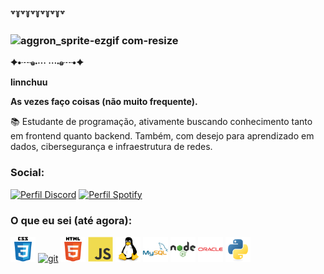**꒷꒦꒷꒦꒷꒦꒷꒦꒷꒦꒷** <h3 align="left">![aggron_sprite-ezgif com-resize](https://github.com/user-attachments/assets/d4e08658-72f4-4797-a398-dc5d0a11f3d1)</h3>



**✦•┈๑⋅⋯ ⋯⋅๑┈•✦**

**linnchuu**

**As vezes faço coisas (não muito frequente).**

📚 Estudante de programação, ativamente buscando conhecimento tanto em frontend quanto backend. Também, com desejo para aprendizado em dados, cibersegurança e infraestrutura de redes.

<h3 align="left">Social:</h3>
<p align="left"> <a href="https://www.discord.com/users/518225648381067269"> <img alt="Perfil Discord" title="Me adicione no Discord" src="https://img.shields.io/badge/Discord-%235865F2.svg"></a>
<a href="https://open.spotify.com/user/xcewi61bjzp5a795op09nzvld"> <img alt="Perfil Spotify" title="Me siga no Spotify" src="https://img.shields.io/badge/Spotify-%1ED760.svg"></a>

<h3 align="left">O que eu sei (até agora):</h3>
<p align="left"> <a href="https://www.w3schools.com/css/" target="_blank" rel="noreferrer"> <img src="https://raw.githubusercontent.com/devicons/devicon/master/icons/css3/css3-original-wordmark.svg" alt="css3" width="40" height="40"/></a> 
<a href="https://git-scm.com/" target="_blank" rel="noreferrer"> <img src="https://www.vectorlogo.zone/logos/git-scm/git-scm-icon.svg" alt="git" width="40" height="40"/></a> 
<a href="https://www.w3.org/html/" target="_blank" rel="noreferrer"> <img src="https://raw.githubusercontent.com/devicons/devicon/master/icons/html5/html5-original-wordmark.svg" alt="html5" width="40" height="40"/></a> 
<a href="https://developer.mozilla.org/en-US/docs/Web/JavaScript" target="_blank" rel="noreferrer"> <img src="https://raw.githubusercontent.com/devicons/devicon/master/icons/javascript/javascript-original.svg" alt="javascript" width="40" height="40"/></a> 
<a href="https://www.linux.org/" target="_blank" rel="noreferrer"> <img src="https://raw.githubusercontent.com/devicons/devicon/master/icons/linux/linux-original.svg" alt="linux" width="40" height="40"/></a> 
<a href="https://www.mysql.com/" target="_blank" rel="noreferrer"> <img src="https://raw.githubusercontent.com/devicons/devicon/master/icons/mysql/mysql-original-wordmark.svg" alt="mysql" width="40" height="40"/></a> 
<a href="https://nodejs.org" target="_blank" rel="noreferrer"> <img src="https://raw.githubusercontent.com/devicons/devicon/master/icons/nodejs/nodejs-original-wordmark.svg" alt="nodejs" width="40" height="40"/></a> 
<a href="https://www.oracle.com/" target="_blank" rel="noreferrer"> <img src="https://raw.githubusercontent.com/devicons/devicon/master/icons/oracle/oracle-original.svg" alt="oracle" width="40" height="40"/></a> 
<a href="https://www.python.org" target="_blank" rel="noreferrer"> <img src="https://raw.githubusercontent.com/devicons/devicon/master/icons/python/python-original.svg" alt="python" width="40" height="40"/></a> </p>
